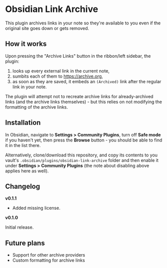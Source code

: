 # Obsidian Link Archive

This plugin archives links in your note so they're available to you even if the original site goes down or gets removed.

## How it works

Upon pressing the "Archive Links" button in the ribbon/left sidebar, the plugin:

1. looks up every external link in the current note,
2. sumbits each of them to https://archive.org,
3. as soon as they are saved, it embeds an `(Archived)` link after the regular link in your note.

The plugin will attempt not to recreate archive links for already-archived links (and the archive links themselves) - but this relies on not modifying the formatting of the archive links.

## Installation

In Obsidian, navigate to **Settings > Community Plugins**, turn off **Safe mode** if you haven't yet, then press the **Browse** button - you should be able to find it in the list there.

Alternatively, clone/download this repository, and copy its contents to you vault's `.obsidian/plugins/obsidian-link-archive` folder and then enable it under **Settings > Community Plugins** (the note about disabling above applies here as well).
## Changelog

**v0.1.1**

- Added missing license.

**v0.1.0**

Initial release.

## Future plans

- Support for other archive providers
- Custom formatting for archive links